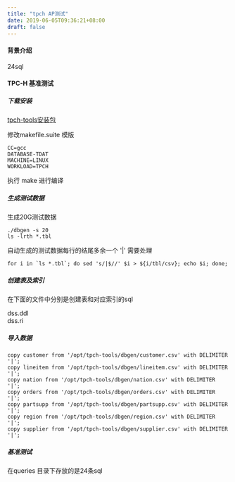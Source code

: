 ```yaml
---
title: "tpch AP测试"
date: 2019-06-05T09:36:21+08:00
draft: false
---
```


#### 背景介绍

24sql

#### TPC-H 基准测试

##### 下载安装
[tpch-tools安装包](./tools/tpch-tools.tgz)

修改makefile.suite 模版

```
CC=gcc 
DATABASE-TDAT
MACHINE=LINUX
WORKLOAD=TPCH
```
执行 make 进行编译

##### 生成测试数据

生成20G测试数据

```
./dbgen -s 20
ls -lrth *.tbl
```

自动生成的测试数据每行的结尾多余一个 '|' 需要处理

```
for i in `ls *.tbl`; do sed 's/|$//' $i > ${i/tbl/csv}; echo $i; done;
```

##### 创建表及索引

在下面的文件中分别是创建表和对应索引的sql

dss.ddl      
dss.ri

##### 导入数据

```
copy customer from '/opt/tpch-tools/dbgen/customer.csv' with DELIMITER '|';
copy lineitem from '/opt/tpch-tools/dbgen/lineitem.csv' with DELIMITER '|';
copy nation from '/opt/tpch-tools/dbgen/nation.csv' with DELIMITER '|';
copy orders from '/opt/tpch-tools/dbgen/orders.csv' with DELIMITER '|';
copy partsupp from '/opt/tpch-tools/dbgen/partsupp.csv' with DELIMITER '|';
copy region from '/opt/tpch-tools/dbgen/region.csv' with DELIMITER '|';
copy supplier from '/opt/tpch-tools/dbgen/supplier.csv' with DELIMITER '|';
```

##### 基准测试

在queries 目录下存放的是24条sql
